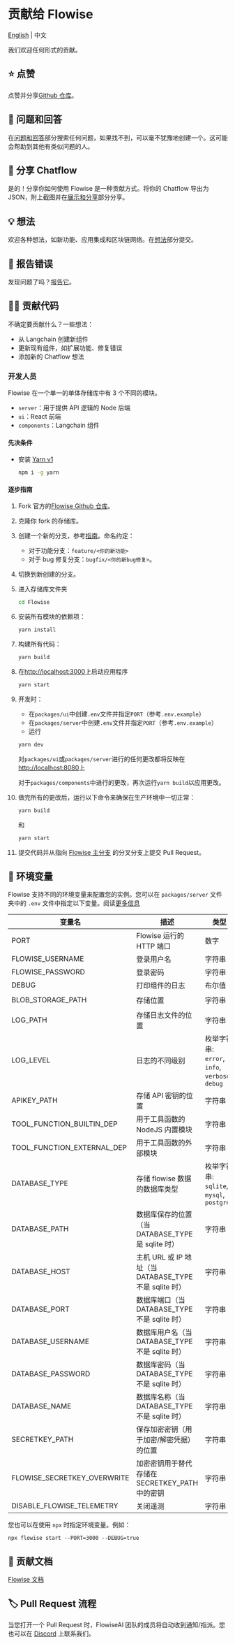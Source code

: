 <!-- markdownlint-disable MD030 -->

# 贡献给 Flowise

[English](./CONTRIBUTING.md) | 中文

我们欢迎任何形式的贡献。

## ⭐ 点赞

点赞并分享[Github 仓库](https://github.com/FlowiseAI/Flowise)。

## 🙋 问题和回答

在[问题和回答](https://github.com/FlowiseAI/Flowise/discussions/categories/q-a)部分搜索任何问题，如果找不到，可以毫不犹豫地创建一个。这可能会帮助到其他有类似问题的人。

## 🙌 分享 Chatflow

是的！分享你如何使用 Flowise 是一种贡献方式。将你的 Chatflow 导出为 JSON，附上截图并在[展示和分享](https://github.com/FlowiseAI/Flowise/discussions/categories/show-and-tell)部分分享。

## 💡 想法

欢迎各种想法，如新功能、应用集成和区块链网络。在[想法](https://github.com/FlowiseAI/Flowise/discussions/categories/ideas)部分提交。

## 🐞 报告错误

发现问题了吗？[报告它](https://github.com/FlowiseAI/Flowise/issues/new/choose)。

## 👨‍💻 贡献代码

不确定要贡献什么？一些想法：

-   从 Langchain 创建新组件
-   更新现有组件，如扩展功能、修复错误
-   添加新的 Chatflow 想法

### 开发人员

Flowise 在一个单一的单体存储库中有 3 个不同的模块。

-   `server`：用于提供 API 逻辑的 Node 后端
-   `ui`：React 前端
-   `components`：Langchain 组件

#### 先决条件

-   安装 [Yarn v1](https://classic.yarnpkg.com/en/docs/install)
    ```bash
    npm i -g yarn
    ```

#### 逐步指南

1. Fork 官方的[Flowise Github 仓库](https://github.com/FlowiseAI/Flowise)。

2. 克隆你 fork 的存储库。

3. 创建一个新的分支，参考[指南](https://docs.github.com/en/pull-requests/collaborating-with-pull-requests/proposing-changes-to-your-work-with-pull-requests/creating-and-deleting-branches-within-your-repository)。命名约定：

    - 对于功能分支：`feature/<你的新功能>`
    - 对于 bug 修复分支：`bugfix/<你的新bug修复>`。

4. 切换到新创建的分支。

5. 进入存储库文件夹

    ```bash
    cd Flowise
    ```

6. 安装所有模块的依赖项：

    ```bash
    yarn install
    ```

7. 构建所有代码：

    ```bash
    yarn build
    ```

8. 在[http://localhost:3000](http://localhost:3000)上启动应用程序

    ```bash
    yarn start
    ```

9. 开发时：

    - 在`packages/ui`中创建`.env`文件并指定`PORT`（参考`.env.example`）
    - 在`packages/server`中创建`.env`文件并指定`PORT`（参考`.env.example`）
    - 运行

    ```bash
    yarn dev
    ```

    对`packages/ui`或`packages/server`进行的任何更改都将反映在[http://localhost:8080](http://localhost:8080)上

    对于`packages/components`中进行的更改，再次运行`yarn build`以应用更改。

10. 做完所有的更改后，运行以下命令来确保在生产环境中一切正常：

    ```bash
    yarn build
    ```

    和

    ```bash
    yarn start
    ```

11. 提交代码并从指向 [Flowise 主分支](https://github.com/FlowiseAI/Flowise/tree/master) 的分叉分支上提交 Pull Request。

## 🌱 环境变量

Flowise 支持不同的环境变量来配置您的实例。您可以在 `packages/server` 文件夹中的 `.env` 文件中指定以下变量。阅读[更多信息](https://docs.flowiseai.com/environment-variables)

| 变量名                      | 描述                                                   | 类型                                            | 默认值                              |
| --------------------------- | ------------------------------------------------------ | ----------------------------------------------- | ----------------------------------- |
| PORT                        | Flowise 运行的 HTTP 端口                               | 数字                                            | 3000                                |
| FLOWISE_USERNAME            | 登录用户名                                             | 字符串                                          |                                     |
| FLOWISE_PASSWORD            | 登录密码                                               | 字符串                                          |                                     |
| DEBUG                       | 打印组件的日志                                         | 布尔值                                          |                                     |
| BLOB_STORAGE_PATH           | 存储位置                                               | 字符串                                          | `your-home-dir/.flowise/storage`    |
| LOG_PATH                    | 存储日志文件的位置                                     | 字符串                                          | `your-path/Flowise/logs`            |
| LOG_LEVEL                   | 日志的不同级别                                         | 枚举字符串: `error`, `info`, `verbose`, `debug` | `info`                              |
| APIKEY_PATH                 | 存储 API 密钥的位置                                    | 字符串                                          | `your-path/Flowise/packages/server` |
| TOOL_FUNCTION_BUILTIN_DEP   | 用于工具函数的 NodeJS 内置模块                         | 字符串                                          |                                     |
| TOOL_FUNCTION_EXTERNAL_DEP  | 用于工具函数的外部模块                                 | 字符串                                          |                                     |
| DATABASE_TYPE               | 存储 flowise 数据的数据库类型                          | 枚举字符串: `sqlite`, `mysql`, `postgres`       | `sqlite`                            |
| DATABASE_PATH               | 数据库保存的位置（当 DATABASE_TYPE 是 sqlite 时）      | 字符串                                          | `your-home-dir/.flowise`            |
| DATABASE_HOST               | 主机 URL 或 IP 地址（当 DATABASE_TYPE 不是 sqlite 时） | 字符串                                          |                                     |
| DATABASE_PORT               | 数据库端口（当 DATABASE_TYPE 不是 sqlite 时）          | 字符串                                          |                                     |
| DATABASE_USERNAME           | 数据库用户名（当 DATABASE_TYPE 不是 sqlite 时）        | 字符串                                          |                                     |
| DATABASE_PASSWORD           | 数据库密码（当 DATABASE_TYPE 不是 sqlite 时）          | 字符串                                          |                                     |
| DATABASE_NAME               | 数据库名称（当 DATABASE_TYPE 不是 sqlite 时）          | 字符串                                          |                                     |
| SECRETKEY_PATH              | 保存加密密钥（用于加密/解密凭据）的位置                | 字符串                                          | `your-path/Flowise/packages/server` |
| FLOWISE_SECRETKEY_OVERWRITE | 加密密钥用于替代存储在 SECRETKEY_PATH 中的密钥         | 字符串                                          |
| DISABLE_FLOWISE_TELEMETRY   | 关闭遥测                                               | 字符串                                          |

您也可以在使用 `npx` 时指定环境变量。例如：

```
npx flowise start --PORT=3000 --DEBUG=true
```

## 📖 贡献文档

[Flowise 文档](https://github.com/FlowiseAI/FlowiseDocs)

## 🏷️ Pull Request 流程

当您打开一个 Pull Request 时，FlowiseAI 团队的成员将自动收到通知/指派。您也可以在 [Discord](https://discord.gg/jbaHfsRVBW) 上联系我们。

##
